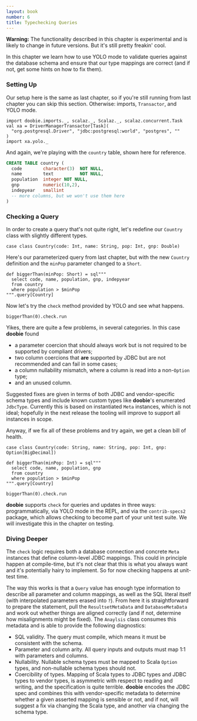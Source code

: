 ```yaml
---
layout: book
number: 6
title: Typechecking Queries
---
```


<div class="alert alert-warning" role="alert">
<b>Warning:</b> The functionality described in this chapter is experimental and is likely to change in future versions. But it's still pretty freakin' cool.
</div>

In this chapter we learn how to use YOLO mode to validate queries against the database schema and ensure that our type mappings are correct (and if not, get some hints on how to fix them).

### Setting Up

Our setup here is the same as last chapter, so if you're still running from last chapter you can skip this section. Otherwise: imports, `Transactor`, and YOLO mode.

```tut:silent
import doobie.imports._, scalaz._, Scalaz._, scalaz.concurrent.Task
val xa = DriverManagerTransactor[Task](
  "org.postgresql.Driver", "jdbc:postgresql:world", "postgres", ""
)
import xa.yolo._
```

And again, we're playing with the `country` table, shown here for reference.

```sql
CREATE TABLE country (
  code        character(3)  NOT NULL,
  name        text          NOT NULL,
  population  integer NOT NULL,
  gnp         numeric(10,2),
  indepyear   smallint
  -- more columns, but we won't use them here
)
```

### Checking a Query

In order to create a query that's not quite right, let's redefine our `Country` class with slightly different types.

```tut:silent
case class Country(code: Int, name: String, pop: Int, gnp: Double)
```

Here's our parameterized query from last chapter, but with the new `Country` definition and the `minPop` parameter changed to a `Short`. 

```tut:silent
def biggerThan(minPop: Short) = sql"""
  select code, name, population, gnp, indepyear
  from country
  where population > $minPop
""".query[Country]
```

Now let's try the `check` method provided by YOLO and see what happens.

```tut:plain
biggerThan(0).check.run
```

Yikes, there are quite a few problems, in several categories. In this case **doobie** found

- a parameter coercion that should always work but is not required to be supported by compliant drivers;
- two column coercions that **are** supported by JDBC but are not recommended and can fail in some cases;
- a column nullability mismatch, where a column is read into a non-`Option` type;
- and an unused column.

Suggested fixes are given in terms of both JDBC and vendor-specific schema types and include known custom types like **doobie**'s enumerated `JdbcType`.  Currently this is based on instantiated `Meta` instances, which is not ideal; hopefully in the next release the tooling will improve to support all instances in scope.

Anyway, if we fix all of these problems and try again, we get a clean bill of health.

```tut:silent
case class Country(code: String, name: String, pop: Int, gnp: Option[BigDecimal])

def biggerThan(minPop: Int) = sql"""
  select code, name, population, gnp
  from country
  where population > $minPop
""".query[Country]
```

```tut:plain
biggerThan(0).check.run
```

**doobie** supports `check` for queries and updates in three ways: programmatically, via YOLO mode in the REPL, and via the `contrib-specs2` package, which allows checking to become part of your unit test suite. We will investigate this in the chapter on testing.

### Diving Deeper

The `check` logic requires both a database connection and concrete `Meta` instances that define column-level JDBC mappings. This could in principle happen at compile-time, but it's not clear that this is what you always want and it's potentially hairy to implement. So for now checking happens at unit-test time.

The way this works is that a `Query` value has enough type information to describe all parameter and column mappings, as well as the SQL literal itself (with interpolated parameters erased into `?`). From here it is straightforward to prepare the statement, pull the `ResultsetMetaData` and `DatabaseMetaData` and work out whether things are aligned correctly (and if not, determine how misalignments might be fixed). The `Anaylsis` class consumes this metadata and is able to provide the following diagnostics:

- SQL validity. The query must compile, which means it must be consistent with the schema.
- Parameter and column arity. All query inputs and outputs must map 1:1 with parameters and columns.
- Nullability. Nullable schema types must be mapped to Scala `Option` types, and non-nullable schema types should not.
- Coercibility of types. Mapping of Scala types to JDBC types and JDBC types to vendor types, is asymmetric with respect to reading and writing, and the specification is quite terrible. **doobie** encodes the JDBC spec and combines this with vendor-specific metadata to determine whether a given asserted mapping is sensible or not, and if not, will suggest a fix via changing the Scala type, and another via changing the schema type.








